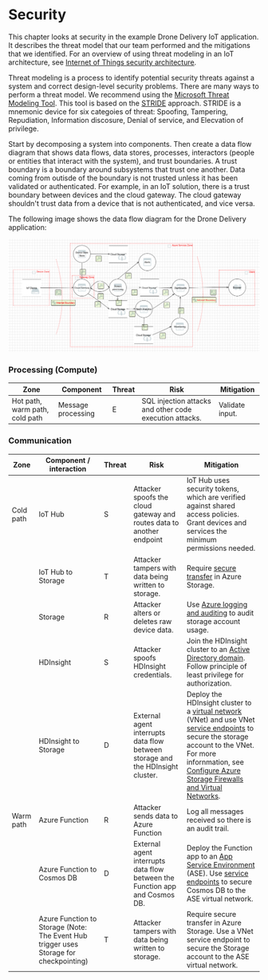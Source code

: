 # Security

This chapter looks at security in the example Drone Delivery IoT application. It describes the threat model that our team performed and the mitigations that we identified. For an overview of using threat modeling in an IoT architecture, see [Internet of Things security architecture](https://docs.microsoft.com/en-us/azure/iot-fundamentals/iot-security-architecture).

Threat modeling is a process to identify potential security threats against a system and correct design-level security problems. There are many ways to perform a threat model. We recommend using the [Microsoft Threat Modeling Tool](https://docs.microsoft.com/en-us/azure/security/azure-security-threat-modeling-tool). This tool is based on the [STRIDE](https://docs.microsoft.com/en-us/azure/security/azure-security-threat-modeling-tool-threats) approach. STRIDE is a mnemonic device for six categoies of threat:  Spoofing, Tampering, Repudiation, Information discosure, Denial of service, and Elecvation of privilege.

Start by decomposing a system into components. Then create a data flow diagram that shows data flows, data stores, processes, interactors (people or entities that interact with the system), and trust boundaries. A trust boundary is a boundary around subsystems that trust one another. Data coming from outisde of the boundary is not trusted unless it has been validated or authenticated. For example, in an IoT solution, there is a trust boundary between devices and the cloud gateway. The cloud gateway shouldn't trust data from a device that is not authenticated, and vice versa. 

The following image shows the data flow diagram for the Drone Delivery application:

![](./_images/threat-model.png)


### Processing (Compute)

| Zone | Component | Threat | Risk | Mitigation |
|------|-----------------------|--------|------|------------|
| Hot path, warm path, cold path | Message processing | E | SQL injection attacks and other code execution attacks. | Validate input. |

### Communication

| Zone | Component / interaction | Threat | Risk | Mitigation |
|------|-----------------------|--------|------|------------|
| Cold path | IoT Hub | S | Attacker spoofs the cloud gateway and routes data to another endpoint | IoT Hub uses security tokens, which are verified against shared access policies. Grant devices and services the minimum permissions needed. |
| &nbsp; | IoT Hub to Storage | T | Attacker tampers with data being written to storage. | Require [secure transfer](https://docs.microsoft.com/en-us/azure/storage/common/storage-require-secure-transfer) in Azure Storage. |
| &nbsp; | Storage | R | Attacker alters or deletes raw device data. | Use [Azure logging and auditing](https://docs.microsoft.com/en-us/azure/security/azure-log-audit) to audit storage account usage. |
| &nbsp; | HDInsight | S | Attacker spoofs HDInsight credentials. | Join the HDInsight cluster to an [Active Directory domain](https://docs.microsoft.com/en-us/azure/hdinsight/domain-joined/apache-domain-joined-introduction). Follow principle of least privilege for authorization. |
| &nbsp; | HDInsight to Storage | D | External agent interrupts data flow between storage and the HDInsight cluster. | Deploy the HDInsight cluster to a [virtual network](https://docs.microsoft.com/en-us/azure/hdinsight/hdinsight-extend-hadoop-virtual-network) (VNet) and use VNet [service endpoints](https://docs.microsoft.com/en-us/azure/virtual-network/virtual-network-service-endpoints-overview) to secure the storage account to the VNet. For more infornmation, see [Configure Azure Storage Firewalls and Virtual Networks](https://docs.microsoft.com/en-us/azure/storage/common/storage-network-security). |
| Warm path | Azure Function | R | Attacker sends data to Azure Function | Log all messages received so there is an audit trail. |
| &nbsp; | Azure Function to Cosmos DB | D | External agent interrupts data flow between the Function app and Cosmos DB. | Deploy the Function app to an [App Service Environment](https://docs.microsoft.com/en-us/azure/app-service/environment/intro) (ASE). Use [service endpoints](https://docs.microsoft.com/en-us/azure/virtual-network/virtual-network-service-endpoints-overview) to secure Cosmos DB to the ASE virtual network. |
| &nbsp; | Azure Function to Storage (Note: The Event Hub trigger uses Storage for checkpointing) | T | Attacker tampers with data being written to storage. | Require secure transfer in Azure Storage. Use a VNet service endpoint to secure the Storage account to the ASE virtual network. |





